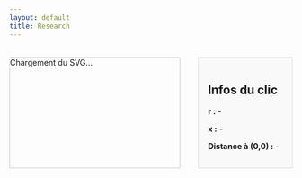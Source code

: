 ```yaml
---
layout: default
title: Research
---
```


<style>
  #svg-wrapper {
    border: 1px solid #ccc;
    display: inline-block;
    width: 60%;
    max-width: 60%;
  }

  #svg-wrapper svg {
    display: block;
    width: 100%;
    height: auto;
  }

  #info-panel {
    flex: 1;
    background: #f9f9f9;
    padding: 1rem;
    margin-left: 1rem;
    border: 1px solid #ddd;
  }

  .dot {
    fill: red;
    stroke: black;
    stroke-width: 1px;
  }

  .container {
    display: flex;
    flex-direction: row;
    gap: 1rem;
    margin-top: 2rem;
  }
</style>

<div class="container">
  <div id="svg-wrapper">
    <!-- SVG sera injecté ici -->
    Chargement du SVG...
  </div>

  <div id="info-panel">
    <h2>Infos du clic</h2>
    <p><strong>r :</strong> <span id="x-val">-</span></p>
    <p><strong>x :</strong> <span id="y-val">-</span></p>
    <p><strong>Distance à (0,0) :</strong> <span id="distance">-</span></p>
    <!-- Zone détectée s'affichera ici -->
  </div>
</div>

<script>
  fetch('/assets/img/chart_EF.svg')
  .then(response => response.text())
  .then(svgText => {
    const wrapper = document.getElementById('svg-wrapper');
    wrapper.innerHTML = svgText;

    const svg = wrapper.querySelector('svg');
    svg.setAttribute('id', 'mysvg');

    // Fonctions de paramétrisation
    function r_theta(theta) {
      return (1 / Math.PI) * Math.pow(Math.sin(theta), 2);
    }

    function x_theta(theta) {
      return (1 / Math.PI) * (theta - Math.sin(theta) * Math.cos(theta));
    }

    // Recherche numérique de theta* tel que x_theta(theta*) ≈ x (Y ici)
    function findTheta(x) {
      let low = 0;
      let high = Math.PI;
      let mid;
      const tolerance = 1e-6;
      let iter = 0;
      const maxIter = 100;

      while ((high - low) > tolerance && iter < maxIter) {
        mid = (low + high) / 2;
        const val = x_theta(mid);
        if (val > x) {
          high = mid;
        } else {
          low = mid;
        }
        iter++;
      }
      return (low + high) / 2;
    }

    svg.addEventListener('click', function(evt) {
      // Supprimer le point rouge existant (pour le déplacer)
      const existingDot = svg.querySelector('.dot');
      if (existingDot) {
        svg.removeChild(existingDot);
      }

      const pt = svg.createSVGPoint();
      pt.x = evt.clientX;
      pt.y = evt.clientY;

      const svgPoint = pt.matrixTransform(svg.getScreenCTM().inverse());
      const x = svgPoint.x;
      const y = svgPoint.y;

      // Créer un point rouge
      const dot = document.createElementNS("http://www.w3.org/2000/svg", "circle");
      dot.setAttribute("cx", x);
      dot.setAttribute("cy", y);
      dot.setAttribute("r", 5);
      dot.setAttribute("class", "dot");
      svg.appendChild(dot);

      // Transformation linéaire des coordonnées
      const X = 0.000531 * x - 0.1078;      // r
      const Y = -0.001022 * y + 1.0918;    // x

      // Mise à jour des infos transformées
      document.getElementById('x-val').textContent = X.toFixed(4);
      document.getElementById('y-val').textContent = Y.toFixed(4);
      document.getElementById('distance').textContent = Math.sqrt(X*X + Y*Y).toFixed(4);

      // Trouver theta* pour le x (Y ici)
      const thetaStar = findTheta(Y);
      const rCurve = r_theta(thetaStar);

      // Déterminer la zone
      let zone = '';
      if (X < rCurve) {
        zone = 'Zone ZVS';
      } else {
        zone = 'Zone ZCS';
      }

      // Afficher la zone sous les coordonnées
      let zoneElem = document.getElementById('zone-val');
      if (!zoneElem) {
        zoneElem = document.createElement('p');
        zoneElem.id = 'zone-val';
        document.getElementById('info-panel').appendChild(zoneElem);
      }
      zoneElem.textContent = zone;
    });
  })
  .catch(error => {
    document.getElementById('svg-wrapper').innerHTML = "Erreur de chargement du SVG.";
    console.error("Erreur lors du chargement du SVG :", error);
  });
</script>
